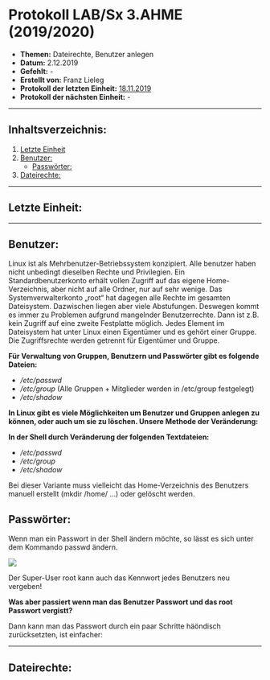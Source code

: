 # Protokoll LAB/Sx 3.AHME (2019/2020)

* **Themen:** Dateirechte, Benutzer anlegen
* **Datum:** 2.12.2019
* **Gefehlt:** -
* **Erstellt von:** Franz Lieleg 
* **Protokoll der letzten Einheit:** [18.11.2019](https://github.com/HTLMechatronics/m17-3ahme-la1-sx/blob/liefrm17/SxLab%20Protokolle/protokoll-1_liefrm17_2019-11-18.md)
* **Protokoll der nächsten Einheit:** -

---------------------------------------------------------------------------------------------------------------------------------------
## Inhaltsverzeichnis:

1. [Letzte Einheit](#letzte-einheit)
1. [Benutzer:](#benutzer)
    * [Passwörter:](#passwörter)
1. [Dateirechte:](#dateirechte)






-------------------------------------------------------------------------------------------------------------------------------------------
## Letzte Einheit:
-------------------------------------------------------------------------------------------------------------------------------------------
## Benutzer:
Linux ist als Mehrbenutzer-Betriebssystem konzipiert. Alle benutzer haben nicht unbedingt dieselben Rechte und Privilegien. Ein Standardbenutzerkonto erhält vollen Zugriff auf das eigene Home-Verzeichnis, aber nicht auf alle Ordner, nur auf sehr wenige. Das Systemverwalterkonto „root“ hat dagegen alle Rechte im gesamten Dateisystem. Dazwischen liegen aber viele Abstufungen. Deswegen kommt es immer zu Problemen aufgrund mangelnder Benutzerrechte. Dann ist z.B. kein Zugriff auf eine zweite Festplatte möglich. Jedes Element im Dateisystem hat unter Linux einen Eigentümer und es gehört einer Gruppe. Die Zugriffsrechte werden getrennt für Eigentümer und Gruppe.

**Für Verwaltung von Gruppen, Benutzern und Passwörter gibt es folgende Dateien:**

* */etc/passwd* 
* */etc/group* (Alle Gruppen + Mitglieder werden in /etc/group festgelegt)
* */etc/shadow*



**In Linux gibt es viele Möglichkeiten um Benutzer und Gruppen anlegen zu können, oder auch um sie zu löschen. Unsere Methode der Veränderung:**

 **In der Shell durch Veränderung der folgenden Textdateien:**
* */etc/passwd*
* */etc/group*
* */etc/shadow*

Bei dieser Variante muss vielleicht das Home-Verzeichnis des Benutzers manuell erstellt (mkdir /home/ ...) oder gelöscht werden.



## Passwörter:

Wenn man ein Passwort in der Shell ändern möchte, so lässt es sich unter dem Kommando passwd ändern.

![](https://static.giga.de/wp-content/uploads/2015/04/linux-passwort-%C3%A4ndern-terminal.jpg)

Der Super-User root kann auch das Kennwort jedes Benutzers neu vergeben! 

**Was aber passiert wenn man das Benutzer Passwort und das root Passwort vergistt?**

Dann kann man das Passwort durch ein paar Schritte häöndisch zurücksetzten, ist einfacher:

-------------------------------------------------------------------------------------------------------------------------------------------
## Dateirechte:


